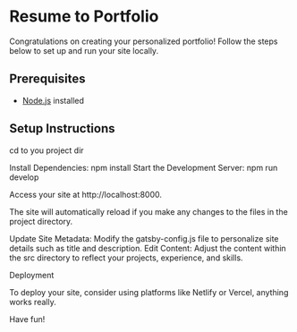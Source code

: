 # Resume to Portfolio

Congratulations on creating your personalized  portfolio! Follow the steps below to set up and run your site locally.

## Prerequisites

- [Node.js](https://nodejs.org/) installed

## Setup Instructions

cd to you project dir

Install Dependencies:
npm install
Start the Development Server:
npm run develop

Access your site at http://localhost:8000.

The site will automatically reload if you make any changes to the files in the project directory.


Update Site Metadata: Modify the gatsby-config.js file to personalize site details such as title and description.
Edit Content: Adjust the content within the src directory to reflect your projects, experience, and skills.

Deployment

To deploy your site, consider using platforms like Netlify or Vercel, anything works really.

Have fun!